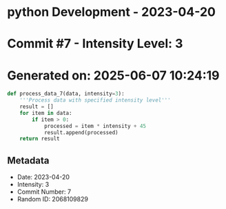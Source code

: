 ﻿# python Development - 2023-04-20
# Commit #7 - Intensity Level: 3
# Generated on: 2025-06-07 10:24:19
```python
def process_data_7(data, intensity=3):
    '''Process data with specified intensity level'''
    result = []
    for item in data:
        if item > 0:
            processed = item * intensity + 45
            result.append(processed)
    return result
```
## Metadata
- Date: 2023-04-20
- Intensity: 3
- Commit Number: 7
- Random ID: 2068109829
